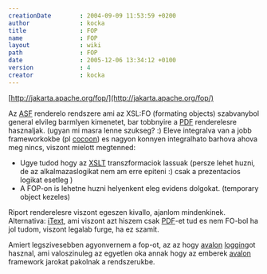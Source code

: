 ```yaml
---
creationDate        : 2004-09-09 11:53:59 +0200 
author              : kocka 
title               : FOP 
name                : FOP 
layout              : wiki 
path                : FOP 
date                : 2005-12-06 13:34:12 +0100 
version             : 4 
creator             : kocka 
---
```

[http://jakarta.apache.org/fop/](http://jakarta.apache.org/fop/)

Az [ASF](ASF.html) renderelo rendszere ami az XSL:FO (formating objects) szabvanybol general elvileg barmlyen kimenetet, bar tobbnyire a [PDF](PDF.html) renderelesre hasznaljak. (ugyan mi masra lenne szukseg? :)
Eleve integralva van a jobb frameworkokbe (pl [cocoon](cocoon.html)) es nagyon konnyen integralhato barhova ahova meg nincs, viszont mielott megtenned:

*   Ugye tudod hogy az [XSLT](XSLT.html) transzformaciok lassuak (persze lehet huzni, de az alkalmazaslogikat nem am erre epiteni :) csak a prezentacios logikat esetleg )
*   A FOP-on is lehetne huzni helyenkent eleg evidens dolgokat. (temporary object kezeles)

Riport renderelesre viszont egeszen kivallo, ajanlom mindenkinek. Alternativa: [iText](Missing.html), ami viszont azt hiszem csak [PDF](PDF.html)-et tud es nem FO-bol ha jol tudom, viszont legalab furge, ha ez szamit.

Amiert legszivesebben agyonvernem a fop-ot, az az hogy [avalon](avalon.html) [logging](Logging.html)ot hasznal, ami valoszinuleg az egyetlen oka annak hogy az emberek [avalon](avalon.html) framework jarokat pakolnak a rendszerukbe.
